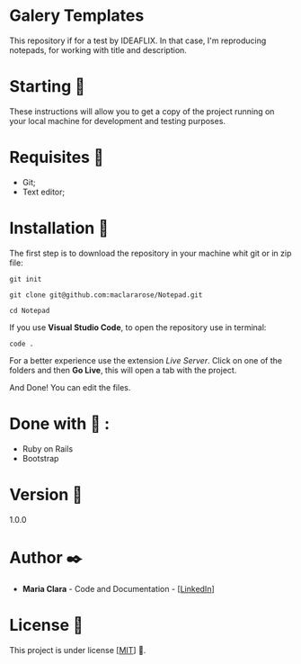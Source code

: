 # Galery Templates

This repository if for a test by IDEAFLIX.
In that case, I'm reproducing notepads, for working with title and description.

# Starting :rocket:

These instructions will allow you to get a copy of the project running on your local machine for development and testing purposes.

# Requisites :page_with_curl:

- Git;
- Text editor;

# Installation :wrench:

The first step is to download the repository in your machine whit git or in zip file:

```
git init

git clone git@github.com:maclararose/Notepad.git

cd Notepad
```

If you use __Visual Studio Code__, to open the repository use in terminal:

`code .`

For a better experience use the extension _Live Server_.
Click on one of the folders and then __Go Live__, this will open a tab with the project.

And Done! You can edit the files.

# Done with :hammer: :

- Ruby on Rails
- Bootstrap

# Version :pushpin:

1.0.0

# Author :black_nib:

- __Maria Clara__ - Code and Documentation - [[LinkedIn](https://www.linkedin.com/in/mariaclarab/)]

# License :page_facing_up:

This project is under license [[MIT](https://github.com/maclararose/Galery-Templates/blob/master/LICENSE.md)] :round_pushpin:.